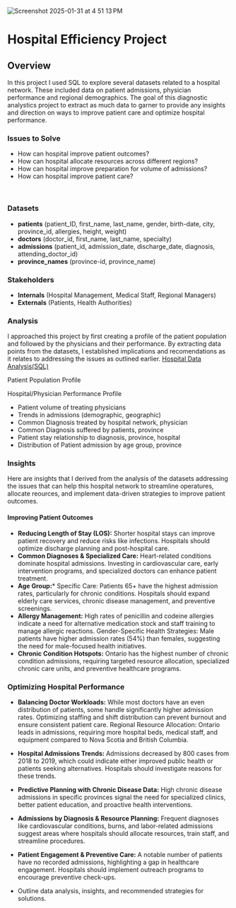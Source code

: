 
![Screenshot 2025-01-31 at 4 51 13 PM](https://github.com/user-attachments/assets/12f74564-4335-4d37-be5f-ebc121950525)

# Hospital Efficiency Project 

##     Overview  
In this project I used SQL to explore several datasets related to a hospital network. These included data on patient admissions, physician performance and regional demographics. The goal of this diagnostic analystics project to extract as much data to garner to provide any insights and direction on ways to improve patient care and optimize hospital performance.   

###    Issues to Solve

- How can hospital improve patient outcomes? 
- How can hospital allocate resources across different regions?
- How can hospital improve preparation for volume of admissions?
- How can hospital improve patient care?
 
‭  
###     Datasets

-  **patients** 
(patient_ID, first_name, last_name, gender, birth-date, city, province_id, allergies, height, weight) 
- **doctors** 
(doctor_id, first_name, last_name, specialty)
- **admissions** 
(patient_id, admission_date, discharge_date, diagnosis, attending_doctor_id)
- **province_names** 
(province-id, province_name)


###   Stakeholders

- **Internals** 
(Hospital Management, Medical Staff, Regional Managers)
- **Externals** 
(Patients, Health Authorities)


###   Analysis 

I approached this project by first creating a profile of the patient population and followed by the physicians and their performance. By extracting data points from the datasets, I established implications and recomendations as it relates to addressing the issues as outlined earlier.
[Hospital Data Analysis(SQL)](SQL/Projects/Hospital/sql-hospital.md)

Patient Population Profile


Hospital/Physician Performance Profile
- Patient volume of treating physicians 
- Trends in admissions (demographic, geographic)
- Common Diagnosis treated by hospital network, physician
- Common Diagnosis suffered by patients, province
- Patient stay relationship to diagnosis, province, hospital
- Distribution of Patient admission by age group, province


###   Insights
Here are insights that I derived from the analysis of the datasets addressing the issues that can help this hospital network to streamline operatures, allocate reources, and implement data-driven strategies to improve patient outcomes.  

#### Improving Patient Outcomes
-  **Reducing Length of Stay (LOS):** Shorter hospital stays can improve patient recovery and reduce risks like infections. Hospitals should optimize discharge planning and post-hospital care.
-  **Common Diagnoses & Specialized Care:** Heart-related conditions dominate hospital admissions. Investing in cardiovascular care, early intervention programs, and specialized doctors can enhance patient treatment.
-  **Age Group:***  Specific Care: Patients 65+ have the highest admission rates, particularly for chronic conditions. Hospitals should expand elderly care services, chronic disease management, and preventive screenings.
-  **Allergy Management:** High rates of penicillin and codeine allergies indicate a need for alternative medication stock and staff training to manage allergic reactions.
Gender-Specific Health Strategies: Male patients have higher admission rates (54%) than females, suggesting the need for male-focused health initiatives.
-  **Chronic Condition Hotspots:** Ontario has the highest number of chronic condition admissions, requiring targeted resource allocation, specialized chronic care units, and preventive healthcare programs.
### Optimizing Hospital Performance
-  **Balancing Doctor Workloads:** While most doctors have an even distribution of patients, some handle significantly higher admission rates. Optimizing staffing and shift distribution can prevent burnout and ensure consistent patient care.
Regional Resource Allocation: Ontario leads in admissions, requiring more hospital beds, medical staff, and equipment compared to Nova Scotia and British Columbia.
-  **Hospital Admissions Trends:** Admissions decreased by 800 cases from 2018 to 2019, which could indicate either improved public health or patients seeking alternatives. Hospitals should investigate reasons for these trends.
-  **Predictive Planning with Chronic Disease Data:** High chronic disease admissions in specific provinces signal the need for specialized clinics, better patient education, and proactive health interventions.
-  **Admissions by Diagnosis & Resource Planning:** Frequent diagnoses like cardiovascular conditions, burns, and labor-related admissions suggest areas where hospitals should allocate resources, train staff, and streamline procedures.
-  **Patient Engagement & Preventive Care:** A notable number of patients have no recorded admissions, highlighting a gap in healthcare engagement. Hospitals should implement outreach programs to encourage preventive check-ups.




-  Outline  data analysis, insights, and recommended strategies for solutions.
